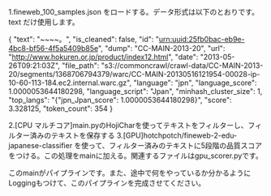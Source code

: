 1.fineweb_100_samples.json をロードする。データ形式は以下のとおりです。text だけ使用します。

{
"text": "~~~~。",
"is_cleaned": false,
"id": "<urn:uuid:25fb0bac-eb9e-4bc8-bf56-4f5a5409b85e>",
"dump": "CC-MAIN-2013-20",
"url": "http://www.hokuren.or.jp/product/index12.html",
"date": "2013-05-26T09:21:03Z",
"file_path": "s3://commoncrawl/crawl-data/CC-MAIN-2013-20/segments/1368706794379/warc/CC-MAIN-20130516121954-00028-ip-10-60-113-184.ec2.internal.warc.gz",
"language": "jpn",
"language_score": 1.0000053644180298,
"language_script": "Jpan",
"minhash_cluster_size": 1,
"top_langs": "{\"jpn_Jpan_score\": 1.0000053644180298}",
"score": 3.328125,
"token_count": 354
}

2.[CPU マルチコア]main.pyのHojiCharを使ってテキストをフィルターし、フィルター済みのテキストを保存する
3.[GPU]hotchpotch/fineweb-2-edu-japanese-classifier を使って、フィルター済みのテキストに5段階の品質スコアをつける。この処理をmainに加える。関連するファイルはgpu_scorer.pyです。

このmainがパイプラインです。また、途中で何をやっているか分かるようにLoggingもつけて、このパイプラインを完成させてください。
